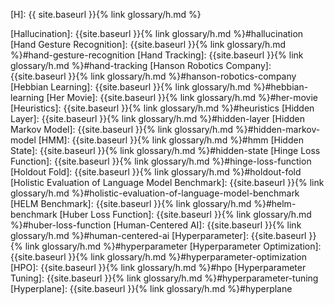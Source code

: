 [H]: {{ site.baseurl }}{% link glossary/h.md %}

[Hallucination]: {{site.baseurl }}{% link glossary/h.md %}#hallucination
[Hand Gesture Recognition]: {{site.baseurl }}{% link glossary/h.md %}#hand-gesture-recognition
[Hand Tracking]: {{site.baseurl }}{% link glossary/h.md %}#hand-tracking
[Hanson Robotics Company]: {{site.baseurl }}{% link glossary/h.md %}#hanson-robotics-company
[Hebbian Learning]: {{site.baseurl }}{% link glossary/h.md %}#hebbian-learning
[Her Movie]: {{site.baseurl }}{% link glossary/h.md %}#her-movie
[Heuristics]: {{site.baseurl }}{% link glossary/h.md %}#heuristics
[Hidden Layer]: {{site.baseurl }}{% link glossary/h.md %}#hidden-layer
[Hidden Markov Model]: {{site.baseurl }}{% link glossary/h.md %}#hidden-markov-model
[HMM]: {{site.baseurl }}{% link glossary/h.md %}#hmm
[Hidden State]: {{site.baseurl }}{% link glossary/h.md %}#hidden-state
[Hinge Loss Function]: {{site.baseurl }}{% link glossary/h.md %}#hinge-loss-function
[Holdout Fold]: {{site.baseurl }}{% link glossary/h.md %}#holdout-fold
[Holistic Evaluation of Language Model Benchmark]: {{site.baseurl }}{% link glossary/h.md %}#holistic-evaluation-of-language-model-benchmark
[HELM Benchmark]: {{site.baseurl }}{% link glossary/h.md %}#helm-benchmark
[Huber Loss Function]: {{site.baseurl }}{% link glossary/h.md %}#huber-loss-function
[Human-Centered AI]: {{site.baseurl }}{% link glossary/h.md %}#human-centered-ai
[Hyperparameter]: {{site.baseurl }}{% link glossary/h.md %}#hyperparameter
[Hyperparameter Optimization]: {{site.baseurl }}{% link glossary/h.md %}#hyperparameter-optimization
[HPO]: {{site.baseurl }}{% link glossary/h.md %}#hpo
[Hyperparameter Tuning]: {{site.baseurl }}{% link glossary/h.md %}#hyperparameter-tuning
[Hyperplane]: {{site.baseurl }}{% link glossary/h.md %}#hyperplane
